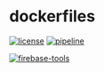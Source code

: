 [license]: https://img.shields.io/badge/license-MIT-blue.svg
[license-url]: https://github.com/AndreySenov/dockerfiles/blob/master/LICENSE
[pipeline]: https://gitlab.com/AndreySenov/dockerfiles/badges/master/pipeline.svg
[pipeline-url]: https://github.com/AndreySenov/dockerfiles/commits/master

[firebase-tools]: https://dockeri.co/image/andreysenov/firebase-tools
[firebase-tools-url]: https://hub.docker.com/r/andreysenov/firebase-tools

# dockerfiles
[![license][license]][license-url]
[![pipeline][pipeline]][pipeline-url]

[![firebase-tools][firebase-tools]][firebase-tools-url]
